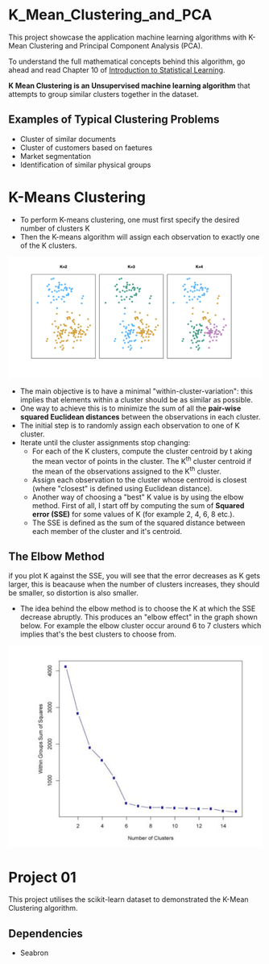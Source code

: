 # K_Mean_Clustering_and_PCA
 This project showcase the application machine learning algorithms with K-Mean Clustering and Principal Component Analysis (PCA).

 To understand the full mathematical concepts behind this algorithm, go ahead and read Chapter 10 of [Introduction to Statistical Learning](http://faculty.marshall.usc.edu/gareth-james/ISL/).

**K Mean Clustering is an Unsupervised machine learning algorithm** that attempts to group similar clusters together in the dataset.

## Examples of Typical Clustering Problems
- Cluster of similar documents
- Cluster of customers based on faetures
- Market segmentation 
- Identification of similar physical groups

# K-Means Clustering
- To perform K-means clustering, one must first specify the desired number of clusters K
- Then the K-means algorithm will assign each observation to exactly one of the K clusters.

![K_Clustering](./images/k_clustering.png)

- The main objective is to have a minimal "within-cluster-variation": this implies that elements within a cluster should be as similar as possible.
- One way to achieve this is to minimize the sum of all the **pair-wise squared Euclidean distances** between the observations in each cluster.
- The initial step is to randomly assign each observation to one of K cluster.
- Iterate until the cluster assignments stop changing:
  - For each of the K clusters, compute the cluster centroid by t aking the mean vector of points in the cluster. The K<sup>th</sup> cluster centroid if the mean of the observations assigned to the K<sup>th</sup> cluster.
  - Assign each observation to the cluster whose centroid is closest (where "closest" is defined using Euclidean distance).
  - Another way of choosing a "best" K value is by using the elbow method.
  First of all, I start off by computing the sum of **Squared error (SSE)** for some values of K (for example 2, 4, 6, 8 etc.).
  - The SSE is defined as the sum of the squared distance between each member of the cluster and it's centroid.

## The Elbow Method
if you plot K against the SSE, you will see that the error decreases as K gets larger, this is beacause when the number of clusters increases, they should be smaller, so distortion is also smaller.

- The idea behind the elbow method is to choose the K at which the SSE decrease abruptly. This produces an "elbow effect" in the graph shown below. For example the elbow cluster occur around 6 to 7 clusters which implies that's the best clusters to choose from.

<img src="./images/elbow_effect.png" width="600" height="400">

# Project 01
This project utilises the scikit-learn dataset to demonstrated the K-Mean Clustering algorithm.

## Dependencies
- Seabron 





